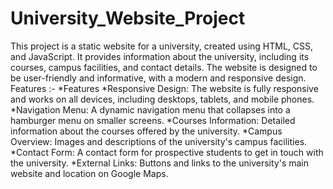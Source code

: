 # University_Website_Project
This project is a static website for a university, created using HTML, CSS, and JavaScript. It provides information about the university, including its courses, campus facilities, and contact details. The website is designed to be user-friendly and informative, with a modern and responsive design.
Features :- 
            *Features
            *Responsive Design: The website is fully responsive and works on all devices, including desktops, tablets, and mobile phones.
            *Navigation Menu: A dynamic navigation menu that collapses into a hamburger menu on smaller screens.
            *Courses Information: Detailed information about the courses offered by the university.
            *Campus Overview: Images and descriptions of the university's campus facilities.
            *Contact Form: A contact form for prospective students to get in touch with the university.
            *External Links: Buttons and links to the university's main website and location on Google Maps.
